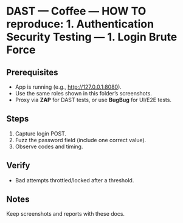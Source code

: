 ﻿# DAST — Coffee — HOW TO reproduce: 1. Authentication Security Testing — 1. Login Brute Force

## Prerequisites

- App is running (e.g., http://127.0.0.1:8080).
- Use the same roles shown in this folder’s screenshots.
- Proxy via **ZAP** for DAST tests, or use **BugBug** for UI/E2E tests.

## Steps

1. Capture login POST.
2. Fuzz the password field (include one correct value).
3. Observe codes and timing.

## Verify

- Bad attempts throttled/locked after a threshold.

## Notes

Keep screenshots and reports with these docs.


